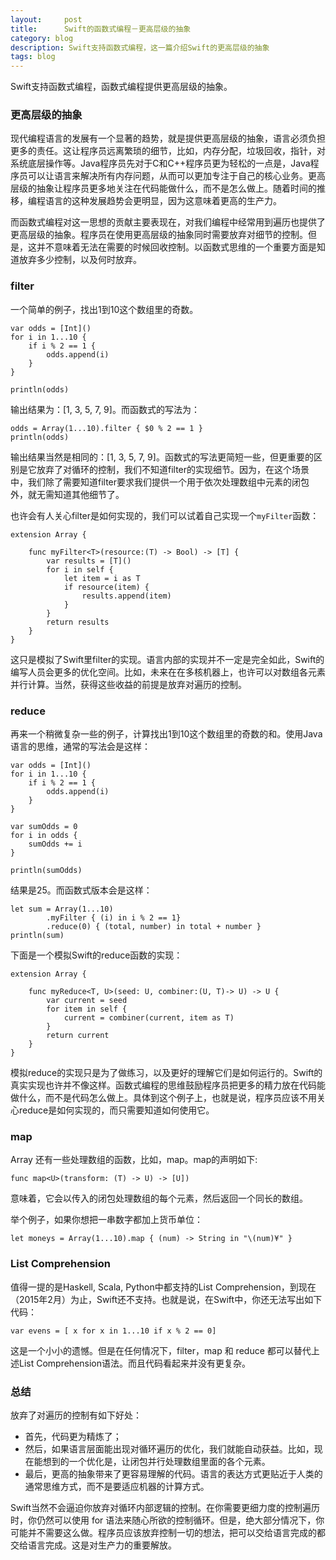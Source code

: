 ```yaml
---
layout:     post
title:      Swift的函数式编程－更高层级的抽象
category: blog
description: Swift支持函数式编程，这一篇介绍Swift的更高层级的抽象
tags: blog
---
```


Swift支持函数式编程，函数式编程提供更高层级的抽象。

### 更高层级的抽象

现代编程语言的发展有一个显著的趋势，就是提供更高层级的抽象，语言必须负担更多的责任。这让程序员远离繁琐的细节，比如，内存分配，垃圾回收，指针，对系统底层操作等。Java程序员先对于C和C++程序员更为轻松的一点是，Java程序员可以让语言来解决所有内存问题，从而可以更加专注于自己的核心业务。更高层级的抽象让程序员更多地关注在代码能做什么，而不是怎么做上。随着时间的推移，编程语言的这种发展趋势会更明显，因为这意味着更高的生产力。

而函数式编程对这一思想的贡献主要表现在，对我们编程中经常用到遍历也提供了更高层级的抽象。程序员在使用更高层级的抽象同时需要放弃对细节的控制。但是，这并不意味着无法在需要的时候回收控制。以函数式思维的一个重要方面是知道放弃多少控制，以及何时放弃。

### filter

一个简单的例子，找出1到10这个数组里的奇数。
	
	var odds = [Int]()
	for i in 1...10 {
  		if i % 2 == 1 {
    		odds.append(i)
  		}
	}

	println(odds)

输出结果为：[1, 3, 5, 7, 9]。而函数式的写法为：

	odds = Array(1...10).filter { $0 % 2 == 1 }
	println(odds)

输出结果当然是相同的：[1, 3, 5, 7, 9]。函数式的写法更简短一些，但更重要的区别是它放弃了对循环的控制，我们不知道filter的实现细节。因为，在这个场景中，我们除了需要知道filter要求我们提供一个用于依次处理数组中元素的闭包外，就无需知道其他细节了。

也许会有人关心filter是如何实现的，我们可以试着自己实现一个`myFilter`函数：

	extension Array {

		func myFilter<T>(resource:(T) -> Bool) -> [T] {
    		var results = [T]()
    		for i in self {
      			let item = i as T
      			if resource(item) {
        			results.append(item)
      			}
    		}
    		return results
  		}
  	}

这只是模拟了Swift里filter的实现。语言内部的实现并不一定是完全如此，Swift的编写人员会更多的优化空间。比如，未来在在多核机器上，也许可以对数组各元素并行计算。当然，获得这些收益的前提是放弃对遍历的控制。

### reduce

再来一个稍微复杂一些的例子，计算找出1到10这个数组里的奇数的和。使用Java语言的思维，通常的写法会是这样：

	var odds = [Int]()
	for i in 1...10 {
  		if i % 2 == 1 {
    		odds.append(i)
  		}
	}

	var sumOdds = 0
	for i in odds {
  		sumOdds += i
	}

	println(sumOdds)

结果是25。而函数式版本会是这样：

	let sum = Array(1...10)
			.myFilter { (i) in i % 2 == 1}
			.reduce(0) { (total, number) in total + number }
	println(sum)

下面是一个模拟Swift的reduce函数的实现：

	extension Array {

  		func myReduce<T, U>(seed: U, combiner:(U, T)-> U) -> U {
    		var current = seed
    		for item in self {
      			current = combiner(current, item as T)
	    	}
	    	return current
  		}
	}

模拟reduce的实现只是为了做练习，以及更好的理解它们是如何运行的。Swift的真实实现也许并不像这样。函数式编程的思维鼓励程序员把更多的精力放在代码能做什么，而不是代码怎么做上。具体到这个例子上，也就是说，程序员应该不用关心reduce是如何实现的，而只需要知道如何使用它。


### map

Array 还有一些处理数组的函数，比如，map。map的声明如下:

    func map<U>(transform: (T) -> U) -> [U])

意味着，它会以传入的闭包处理数组的每个元素，然后返回一个同长的数组。

举个例子，如果你想把一串数字都加上货币单位：

	let moneys = Array(1...10).map { (num) -> String in "\(num)¥" }


### List Comprehension

值得一提的是Haskell, Scala, Python中都支持的List Comprehension，到现在（2015年2月）为止，Swift还不支持。也就是说，在Swift中，你还无法写出如下代码：

	var evens = [ x for x in 1...10 if x % 2 == 0]

这是一个小小的遗憾。但是在任何情况下，filter，map 和 reduce 都可以替代上述List Comprehension语法。而且代码看起来并没有更复杂。


### 总结

放弃了对遍历的控制有如下好处：

- 首先，代码更为精炼了；
- 然后，如果语言层面能出现对循环遍历的优化，我们就能自动获益。比如，现在能想到的一个优化是，让闭包并行处理数组里面的各个元素。
- 最后，更高的抽象带来了更容易理解的代码。语言的表达方式更贴近于人类的通常思维方式，而不是要适应机器的计算方式。

Swift当然不会逼迫你放弃对循环内部逻辑的控制。在你需要更细力度的控制遍历时，你仍然可以使用 for 语法来随心所欲的控制循环。但是，绝大部分情况下，你可能并不需要这么做。程序员应该放弃控制一切的想法，把可以交给语言完成的都交给语言完成。这是对生产力的重要解放。
